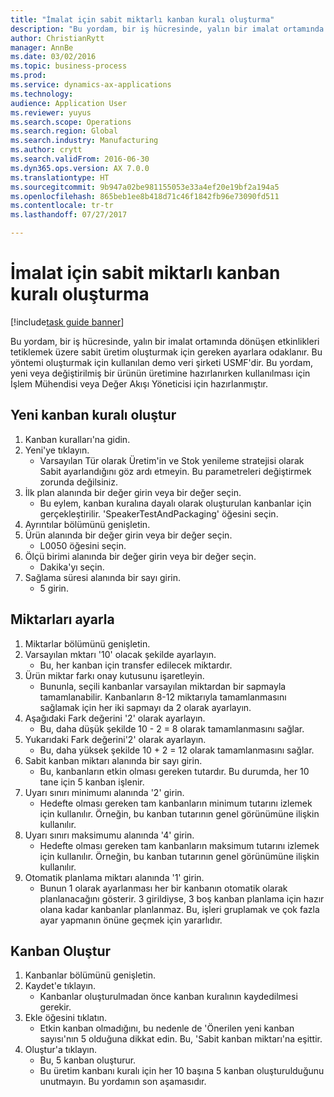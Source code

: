 ```yaml
--- 
title: "İmalat için sabit miktarlı kanban kuralı oluşturma"
description: "Bu yordam, bir iş hücresinde, yalın bir imalat ortamında dönüşen etkinlikleri tetiklemek üzere sabit üretim oluşturmak için gereken ayarlara odaklanır."
author: ChristianRytt
manager: AnnBe
ms.date: 03/02/2016
ms.topic: business-process
ms.prod: 
ms.service: dynamics-ax-applications
ms.technology: 
audience: Application User
ms.reviewer: yuyus
ms.search.scope: Operations
ms.search.region: Global
ms.search.industry: Manufacturing
ms.author: crytt
ms.search.validFrom: 2016-06-30
ms.dyn365.ops.version: AX 7.0.0
ms.translationtype: HT
ms.sourcegitcommit: 9b947a02be981155053e33a4ef20e19bf2a194a5
ms.openlocfilehash: 865beb1ee8b418d71c46f1842fb96e73090fd511
ms.contentlocale: tr-tr
ms.lasthandoff: 07/27/2017

---
```

# <a name="create-a-fixed-quantity-kanban-rule-for-manufacturing"></a>İmalat için sabit miktarlı kanban kuralı oluşturma

[!include[task guide banner](../../includes/task-guide-banner.md)]

Bu yordam, bir iş hücresinde, yalın bir imalat ortamında dönüşen etkinlikleri tetiklemek üzere sabit üretim oluşturmak için gereken ayarlara odaklanır. Bu yöntemi oluşturmak için kullanılan demo veri şirketi USMF'dir. Bu yordam, yeni veya değiştirilmiş bir ürünün üretimine hazırlanırken kullanılması için İşlem Mühendisi veya Değer Akışı Yöneticisi için hazırlanmıştır.


## <a name="create-new-kanban-rule"></a>Yeni kanban kuralı oluştur
1. Kanban kuralları'na gidin.
2. Yeni'ye tıklayın.
    * Varsayılan Tür olarak Üretim'in ve Stok yenileme stratejisi olarak Sabit ayarlandığını göz ardı etmeyin. Bu parametreleri değiştirmek zorunda değilsiniz.  
3. İlk plan alanında bir değer girin veya bir değer seçin.
    * Bu eylem, kanban kuralına dayalı olarak oluşturulan kanbanlar için gerçekleştirilir.  'SpeakerTestAndPackaging' öğesini seçin.  
4. Ayrıntılar bölümünü genişletin.
5. Ürün alanında bir değer girin veya bir değer seçin.
    * L0050 öğesini seçin.  
6. Ölçü birimi alanında bir değer girin veya bir değer seçin.
    * Dakika'yı seçin.  
7. Sağlama süresi alanında bir sayı girin.
    * 5 girin.  

## <a name="set-quantities"></a>Miktarları ayarla
1. Miktarlar bölümünü genişletin.
2. Varsayılan mktarı '10' olacak şekilde ayarlayın.
    * Bu, her kanban için transfer edilecek miktardır.  
3. Ürün miktar farkı onay kutusunu işaretleyin.
    * Bununla, seçili kanbanlar varsayılan miktardan bir sapmayla tamamlanabilir.  Kanbanların 8-12 miktarıyla tamamlanmasını sağlamak için her iki sapmayı da 2 olarak ayarlayın.  
4. Aşağıdaki Fark değerini '2' olarak ayarlayın.
    * Bu, daha düşük şekilde 10 - 2 = 8 olarak tamamlanmasını sağlar.  
5. Yukarıdaki Fark değerini'2' olarak ayarlayın.
    * Bu, daha yüksek şekilde 10 + 2 = 12 olarak tamamlanmasını sağlar.  
6. Sabit kanban miktarı alanında bir sayı girin.
    * Bu, kanbanların etkin olması gereken tutardır. Bu durumda, her 10 tane için 5 kanban işlenir.  
7. Uyarı sınırı minimumı alanında '2' girin.
    * Hedefte olması gereken tam kanbanların minimum tutarını izlemek için kullanılır. Örneğin, bu kanban tutarının genel görünümüne ilişkin kullanılır.  
8. Uyarı sınırı maksimumu alanında '4' girin.
    * Hedefte olması gereken tam kanbanların maksimum tutarını izlemek için kullanılır. Örneğin, bu kanban tutarının genel görünümüne ilişkin kullanılır.  
9. Otomatik planlama miktarı alanında '1' girin.
    * Bunun 1 olarak ayarlanması her bir kanbanın otomatik olarak planlanacağını gösterir.   3 girildiyse, 3 boş kanban planlama için hazır olana kadar kanbanlar planlanmaz. Bu, işleri gruplamak ve çok fazla ayar yapmanın önüne geçmek için yararlıdır.  

## <a name="create-kanbans"></a>Kanban Oluştur
1. Kanbanlar bölümünü genişletin.
2. Kaydet'e tıklayın.
    * Kanbanlar oluşturulmadan önce kanban kuralının kaydedilmesi gerekir.  
3. Ekle öğesini tıklatın.
    * Etkin kanban olmadığını, bu nedenle de 'Önerilen yeni kanban sayısı'nın 5 olduğuna dikkat edin. Bu, 'Sabit kanban miktarı'na eşittir.  
4. Oluştur'a tıklayın.
    * Bu, 5 kanban oluşturur.  
    * Bu üretim kanbanı kuralı için her 10 başına 5 kanban oluşturulduğunu unutmayın. Bu yordamın son aşamasıdır.  


